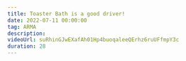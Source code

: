 ```yaml
---
title: Toaster Bath is a good driver!
date: 2022-07-11 00:00:00
tag: ARMA
description:
videoUrl: suRhinGJwEXafAh01Hp4buoqaleeQErhz6ruUFfmpY3c
duration: 28
---
```

